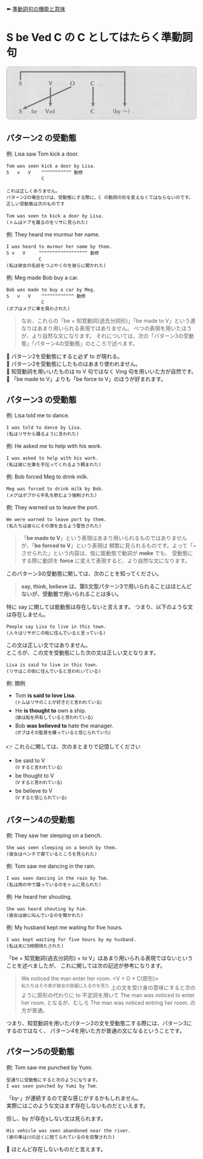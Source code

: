 :arrow_left: [準動詞句の機能と意味](03-chapter-1.md)

# S be Ved C の C としてはたらく準動詞句

<img src="fig/準動詞句-E-第5文型の受動態.png" width="600"/>

## パターン2 の受動態
例: Lisa saw Tom kick a door.
```
Tom was seen kick a door by Lisa.
S   v   V    ^^^^^^^^^^^ 動修
             C

これは正しくありません。
パターン2の場合だけは、受動態にする際に、C の動詞の形を変えなくてはならないのです。
正しい受動態は次のものです

Tom was seen to kick a door by Lisa.
(トムはドアを蹴るのをリサに見られた)
```

例: They heard me murmur her name.
```
I was heard to murmur her name by them.
S v   V     ^^^^^^^^^^^^^^^^^^ 動修
            C
(私は彼女の名前をつぶやくのを彼らに聞かれた)
```

例: Meg made Bob buy a car.
```
Bob was made to buy a car by Meg.
S   v   V    ^^^^^^^^^^^^ 動修
             C
(ボブはメグに車を買わされた)
```

> なお、これらの「be + 知覚動詞(過去分詞形)」「be made to V」という連なりはあまり用いられる表現ではありません。
> べつの表現を用いたほうが、より自然な文になります。
> それについては、次の「パターン3の受動態」「パターン4の受動態」のところで述べます。

:speech_balloon: パターン2を受動態にすると必ず to が現れる。  
:speech_balloon: パターン2を受動態にしたものはあまり使われません。  
:speech_balloon: 知覚動詞を用いいたものは to V 句ではなく Ving 句を用いいた方が自然です。  
:speech_balloon: 「be made to V」よりも「be force to V」のほうが好まれます。  

## パターン3 の受動態
例: Lisa told me to dance.
```
I was told to dance by Lisa.
(私はリサから踊るように言われた)
```

例: He asked me to help with his work.
```
I was asked to help with his work.
(私は彼に仕事を手伝ってくれるよう頼まれた)
```

例: Bob forced Meg to drink milk.
```
Meg was forced to drink milk by Bob.
(メグはボブから牛乳を飲むよう強制された)
```

例: They warned us to leave the port.
```
We were warned to leave port by them.
(私たちは彼らにその港を去るよう警告された)
```

> 「__be made to V__」という表現はあまり用いられるものではありませんが、「__be forced to V__」という表現は
> 頻繁に見られるものです。よって「~させられた」という内容は、仮に能動態で動詞が __meke__ でも、
> 受動態にする際に動詞を __force__ に変えて表現すると、より自然な文になります。

このパターン3の受動態に関しては、次のことを知ってください。

> __say, think, believe は、第5文型パターン3で用いられることはほとんどないが、受動態で用いられることは多い。__

特に say に関しては能動態は存在しないと言えます。
つまり、以下のような文は存在しません。

```
People say Lisa to live in this town.
(人々はリサがこの街に住んでいると言っている)
```
この文は正しい文ではありません。  
ところが、この文を受動態にした次の文は正しい文となります。

```
Lisa is said to live in this town.
(リサはこの街に住んでいると言われいている)
```

例: 類例
- Tom __is said to love Lisa__.  
  <sup>(トムはリサのことが好きだと言われている)</sup>
- He __is thought to__ own a ship.  
  <sup>(彼は船を所有していると思われている)</sup>
- Bob __was believed to__ hate the manager.  
  <sup>(ボブはその監督を嫌っていると信じられていた)</sup>

:point_right: これらに関しては、次のまとまりで記憶してください
- be said to V  
  <sup>(V すると言われている)</sup>
- be thought to V  
  <sup>(V すると思われている)</sup>
- be believe to V  
  <sup>(V すると信じられている)</sup>

## パターン4の受動態

例: They saw her sleeping on a bench.
```
She was seen sleeping on a bench by them.
(彼女はベンチで寝ているところを見られた)
```

例: Tom saw me dancing in the rain.
```
I was seen dancing in the rain by Tom.
(私は雨の中で踊っているのをトムに見られた)
```

例: He heard her shouting.
```
She was heard shouting by him.
(彼女は彼に叫んでいるのを聞かれた)
```

例: My husband kept me waiting for five hours.
```
I was kept waiting for five hours by my husband.
(私は夫に5時間待たされた)
```

「be + 知覚動詞(過去分詞形) + to V」はあまり用いられる表現ではないということを述べましたが、
これに関しては次の記述が参考になります。

> We noticed the man enter her room. &lt;V + O + C(原形)&gt;  
> <sup>私たちはその男が彼女の部屋に入るのを見た</sup>
> 上の文を受け身の意味にすると次のように原形の代わりに to 不定詞を用いて 
> The man was noticed to enter her room. となるが、むしろ
> The man was noticed entring her room. の方が普通。

つまり、知覚動詞を用いたパターン2の文を受動態二する際には、パターン3にするのではなく、
パターン4を用いた方が普通の文になるということです。

## パターン5の受動態
例: Tom saw me punched by Yumi.
```
型通りに受動態にすると次のようになります。
I was seen punched by Yumi by Tom.
```
「by-」が連続するので変な感じがするかもしれません。  
実際にはこのような文はまず存在しないものだといえます。

但し、by が存在sしない文は見られます。
```
His vehicle was seen abandoned near the river.
(彼の車は川の近くに捨てられているのを目撃された)
```

:speech_balloon: ほとんど存在しないものだと言えます。
